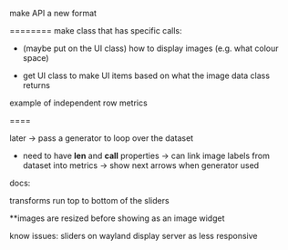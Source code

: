 make API a new format


========
make class that has specific calls:
  - (maybe put on the UI class) how to display images (e.g. what colour space)


 - get UI class to make UI items based on what the image data class returns

example of independent row metrics

====

later
-> pass a generator to loop over the dataset
  - need to have __len__ and __call__ properties
-> can link image labels from dataset into metrics
-> show next arrows when generator used






docs:

transforms run top to bottom of the sliders

**images are resized before showing as an image widget

know issues:
   sliders on wayland display server as less responsive
